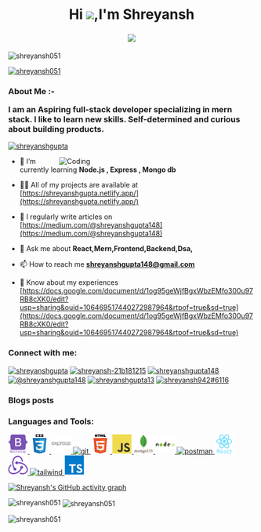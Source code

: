 
<h1 align="center">Hi <img src="https://media.giphy.com/media/hvRJCLFzcasrR4ia7z/giphy.gif" width="35">,I'm Shreyansh</h1>
<h3 align="center"><img src="https://readme-typing-svg.herokuapp.com?color=rgb(133,229,198)&center=true&lines=Aspiring+Full+Stack+Developer"></img></h3> 

<p align="left"> <img src="https://komarev.com/ghpvc/?username=shreyansh051&label=Profile%20views&color=0e75b6&style=flat" alt="shreyansh051" /> </p>

<p align="left"> <a href="https://github.com/ryo-ma/github-profile-trophy"><img src="https://github-profile-trophy.vercel.app/?username=shreyansh051" alt="shreyansh051" /></a> </p>
<h3 align="left">About Me :-
  
  
I am an Aspiring full-stack developer specializing in mern stack. I like to learn new skills. Self-determined and curious about building products.
</h3>

<p align="left"> <a href="https://twitter.com/shreyanshgupta" target="blank"><img src="https://img.shields.io/twitter/follow/shreyanshgupta?logo=twitter&style=for-the-badge" alt="shreyanshgupta" /></a> </p>

<img align="right" alt="Coding" width="400" src="https://cdn.dribbble.com/users/1162077/screenshots/3848914/programmer.gif">


- 🌱 I’m currently learning **Node.js , Express , Mongo db**

- 👨‍💻 All of my projects are available at [https://shreyanshgupta.netlify.app/](https://shreyanshgupta.netlify.app/)

- 📝 I regularly write articles on [https://medium.com/@shreyanshgupta148](https://medium.com/@shreyanshgupta148)

- 💬 Ask me about **React,Mern,Frontend,Backend,Dsa,**

- 📫 How to reach me **shreyanshgupta148@gmail.com**

- 📄 Know about my experiences [https://docs.google.com/document/d/1og95geWjfBgxWbzEMfo300u97RB8cXK0/edit?usp=sharing&ouid=106469517440272987964&rtpof=true&sd=true](https://docs.google.com/document/d/1og95geWjfBgxWbzEMfo300u97RB8cXK0/edit?usp=sharing&ouid=106469517440272987964&rtpof=true&sd=true)

<h3 align="left">Connect with me:</h3>
<p align="left">
<a href="https://twitter.com/shreyanshgupta" target="blank"><img align="center" src="https://raw.githubusercontent.com/rahuldkjain/github-profile-readme-generator/master/src/images/icons/Social/twitter.svg" alt="shreyanshgupta" height="30" width="40" /></a>
<a href="https://linkedin.com/in/shreyansh-21b181215" target="blank"><img align="center" src="https://raw.githubusercontent.com/rahuldkjain/github-profile-readme-generator/master/src/images/icons/Social/linked-in-alt.svg" alt="shreyansh-21b181215" height="30" width="40" /></a>
<a href="https://codesandbox.com/shreyanshgupta148" target="blank"><img align="center" src="https://raw.githubusercontent.com/rahuldkjain/github-profile-readme-generator/master/src/images/icons/Social/codesandbox.svg" alt="shreyanshgupta148" height="30" width="40" /></a>
<a href="https://medium.com/@shreyanshgupta148" target="blank"><img align="center" src="https://raw.githubusercontent.com/rahuldkjain/github-profile-readme-generator/master/src/images/icons/Social/medium.svg" alt="@shreyanshgupta148" height="30" width="40" /></a>
<a href="https://www.hackerrank.com/shreyanshgupta13" target="blank"><img align="center" src="https://raw.githubusercontent.com/rahuldkjain/github-profile-readme-generator/master/src/images/icons/Social/hackerrank.svg" alt="shreyanshgupta13" height="30" width="40" /></a>
<a href="https://discord.gg/shreyansh942#6116" target="blank"><img align="center" src="https://raw.githubusercontent.com/rahuldkjain/github-profile-readme-generator/master/src/images/icons/Social/discord.svg" alt="shreyansh942#6116" height="30" width="40" /></a>
</p>


### Blogs posts
<!-- BLOG-POST-LIST:START -->
<!-- BLOG-POST-LIST:END -->
<h3 align="left">Languages and Tools:</h3>
<p align="left"> <a href="https://getbootstrap.com" target="_blank" rel="noreferrer"> <img src="https://raw.githubusercontent.com/devicons/devicon/master/icons/bootstrap/bootstrap-plain-wordmark.svg" alt="bootstrap" width="40" height="40"/> </a> <a href="https://www.w3schools.com/css/" target="_blank" rel="noreferrer"> <img src="https://raw.githubusercontent.com/devicons/devicon/master/icons/css3/css3-original-wordmark.svg" alt="css3" width="40" height="40"/> </a> <a href="https://expressjs.com" target="_blank" rel="noreferrer"> <img src="https://raw.githubusercontent.com/devicons/devicon/master/icons/express/express-original-wordmark.svg" alt="express" width="40" height="40"/> </a> <a href="https://git-scm.com/" target="_blank" rel="noreferrer"> <img src="https://www.vectorlogo.zone/logos/git-scm/git-scm-icon.svg" alt="git" width="40" height="40"/> </a> <a href="https://www.w3.org/html/" target="_blank" rel="noreferrer"> <img src="https://raw.githubusercontent.com/devicons/devicon/master/icons/html5/html5-original-wordmark.svg" alt="html5" width="40" height="40"/> </a> <a href="https://developer.mozilla.org/en-US/docs/Web/JavaScript" target="_blank" rel="noreferrer"> <img src="https://raw.githubusercontent.com/devicons/devicon/master/icons/javascript/javascript-original.svg" alt="javascript" width="40" height="40"/> </a> <a href="https://www.mongodb.com/" target="_blank" rel="noreferrer"> <img src="https://raw.githubusercontent.com/devicons/devicon/master/icons/mongodb/mongodb-original-wordmark.svg" alt="mongodb" width="40" height="40"/> </a> <a href="https://nodejs.org" target="_blank" rel="noreferrer"> <img src="https://raw.githubusercontent.com/devicons/devicon/master/icons/nodejs/nodejs-original-wordmark.svg" alt="nodejs" width="40" height="40"/> </a> <a href="https://postman.com" target="_blank" rel="noreferrer"> <img src="https://www.vectorlogo.zone/logos/getpostman/getpostman-icon.svg" alt="postman" width="40" height="40"/> </a> <a href="https://reactjs.org/" target="_blank" rel="noreferrer"> <img src="https://raw.githubusercontent.com/devicons/devicon/master/icons/react/react-original-wordmark.svg" alt="react" width="40" height="40"/> </a> <a href="https://redux.js.org" target="_blank" rel="noreferrer"> <img src="https://raw.githubusercontent.com/devicons/devicon/master/icons/redux/redux-original.svg" alt="redux" width="40" height="40"/> </a> <a href="https://tailwindcss.com/" target="_blank" rel="noreferrer"> <img src="https://www.vectorlogo.zone/logos/tailwindcss/tailwindcss-icon.svg" alt="tailwind" width="40" height="40"/> </a> <a href="https://www.typescriptlang.org/" target="_blank" rel="noreferrer"> <img src="https://raw.githubusercontent.com/devicons/devicon/master/icons/typescript/typescript-original.svg" alt="typescript" width="40" height="40"/> </a> </p>

[![Shreyansh's GitHub activity graph](https://activity-graph.herokuapp.com/graph?username=shreyansh051&&theme=xcode)](https://github.com/shreyansh051)

<p><img align="left" src="https://github-readme-stats.vercel.app/api/top-langs?username=shreyansh051&show_icons=true&locale=en&layout=compact&theme=tokyonight" alt="shreyansh051" /></p>

<p>&nbsp;<img align="center" src="https://github-readme-stats.vercel.app/api?username=shreyansh051&show_icons=true&locale=en&theme=tokyonight" alt="shreyansh051" /></p>

<p><img align="center" src="https://github-readme-streak-stats.herokuapp.com/?user=shreyansh051&&theme=tokyonight" alt="shreyansh051" /></p>

